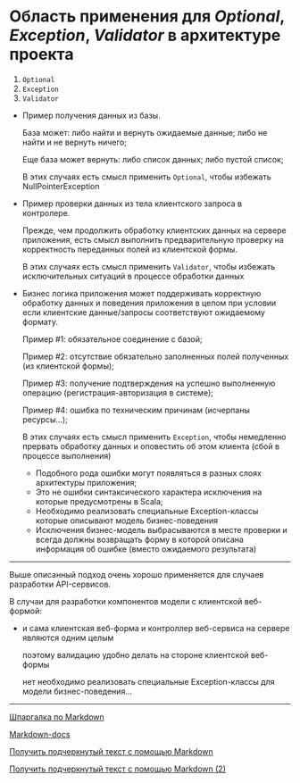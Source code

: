 # Область применения для *Optional*, *Exception*, *Validator* в архитектуре проекта

1. `Optional`
2. `Exception`
3. `Validator`

* Пример получения данных из базы.

  База может: либо найти и вернуть ожидаемые данные; либо не найти и не вернуть ничего;

  Еще база может вернуть: либо список данных; либо пустой список;

  В этих случаях есть смысл применить `Optional`, чтобы избежать NullPointerException

* Пример проверки данных из тела клиентского запроса в контролере.

  Прежде, чем продолжить обработку клиентских данных на сервере приложения, есть смысл выполнить предварительную проверку на корректность переданных полей из клиентской формы.

  В этих случаях есть смысл применить `Validator`, чтобы избежать исключительных ситуаций в процессе обработки данных

* Бизнес логика приложения может поддерживать корректную обработку данных и поведения приложения в целом при условии если клиентские данные/запросы соответствуют ожидаемому формату.

  Пример #1: обязательное соединение с базой;

  Пример #2: отсутствие обязательно заполненных полей полученных (из клиентской формы);

  Пример #3: получение подтверждения на успешно выполненную операцию (регистрация-авторизация в системе);

  Пример #4: ошибка по техническим причинам (исчерпаны ресурсы...);

  В этих случаях есть смысл применить `Exception`, чтобы немедленно прервать обработку данных и оповестить об этом клиента (сбой в процессе выполнения)

  - Подобного рода ошибки могут появляться в разных слоях архитектуры приложения;
  - Это не ошибки синтаксического характера исключения на которые предусмотрены в Scala;
  - Необходимо реализовать специальные Exception-классы которые описывают модель бизнес-поведения
  - Исключения бизнес-модель выбрасываются в месте проверки и всегда должны возвращать форму в которой описана информация об ошибке (вместо ожидаемого результата)


---

Выше описанный подход очень хорошо применяется для случаев разработки API-сервисов.

В случаи для разработки компонентов модели с клиентской веб-формой:
- и сама клиентская веб-форма и контроллер веб-сервиса на сервере являются одним целым

  поэтому валидацию удобно делать на стороне клиентской веб-формы

  нет необходимо реализовать специальные Exception-классы для модели бизнес-поведения...


---

[Шпаргалка по Markdown](https://github.com/sandino/Markdown-Cheatsheet)

[Markdown-docs](https://gist.github.com/Jekins/2bf2d0638163f1294637)

[Получить подчеркнутый текст с помощью Markdown](https://coderoad.ru/3003476/Получить-подчеркнутый-текст-с-помощью-Markdown)

[Получить подчеркнутый текст с помощью Markdown (2)](https://coderoad.ru/44840416/Как-сделать-подчеркивание-слова-в-Markdown)